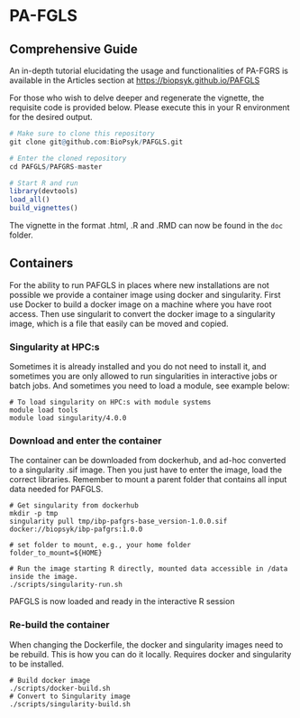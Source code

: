 # PA-FGLS

## Comprehensive Guide
An in-depth tutorial elucidating the usage and functionalities of PA-FGRS is available in the Articles section at https://biopsyk.github.io/PAFGLS

For those who wish to delve deeper and regenerate the vignette, the requisite code is provided below. Please execute this in your R environment for the desired output.

``` r
# Make sure to clone this repository
git clone git@github.com:BioPsyk/PAFGLS.git

# Enter the cloned repository
cd PAFGLS/PAFGRS-master

# Start R and run
library(devtools)
load_all()
build_vignettes()
```

The vignette in the format .html, .R and .RMD can now be found in the `doc` folder. 

## Containers
For the ability to run PAFGLS in places where new installations are not possible we provide a container image using docker and singularity. First use Docker to build a docker image on a machine where you have root access. Then use singularit to convert the docker image to a singularity image, which is a file that easily can be moved and copied. 

### Singularity at HPC:s
Sometimes it is already installed and you do not need to install it, and sometimes you are only allowed to run singularities in interactive jobs or batch jobs. And sometimes you need to load a module, see example below:

```
# To load singularity on HPC:s with module systems
module load tools
module load singularity/4.0.0
```

### Download and enter the container
The container can be downloaded from dockerhub, and ad-hoc converted to a singularity .sif image. Then you just have to enter the image, load the correct libraries. Remember to mount a parent folder that contains all input data needed for PAFGLS.
```
# Get singularity from dockerhub
mkdir -p tmp
singularity pull tmp/ibp-pafgrs-base_version-1.0.0.sif docker://biopsyk/ibp-pafgrs:1.0.0

# set folder to mount, e.g., your home folder
folder_to_mount=${HOME}

# Run the image starting R directly, mounted data accessible in /data inside the image.
./scripts/singularity-run.sh

```
PAFGLS is now loaded and ready in the interactive R session

### Re-build the container
When changing the Dockerfile, the docker and singularity images need to be rebuild. This is how you can do it locally. Requires docker and singularity to be installed.
```
# Build docker image
./scripts/docker-build.sh
# Convert to Singularity image
./scripts/singularity-build.sh
```



